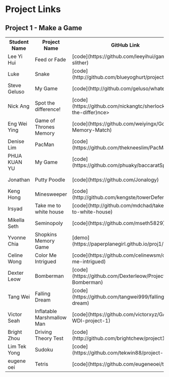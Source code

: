 # Project Links

## Project 1 - Make a Game
<table>
  <tr>
    <th>Student Name</th>
    <th>Project Name</th>
    <th>GitHub Link</th>
    <th>Live Link</th>
  </tr>
  <tr>
    <td>Lee Yi Hui</td>
    <td>Feed or Fade</td>
    <td>[code](https://github.com/leeyihui/game-slither)</td>
    <td>[demo](https://leeyihui.github.io/game-slither/)</td>
  </tr>

  <tr>
    <td>Luke</td>
    <td>Snake</td>
    <td>[code](http://github.com/blueyoghurt/project-1b)</td>
    <td>[demo](http://blueyoghurt.github.io/project-1b)</td>
  </tr>

  <tr>
    <td>Steve Geluso</td>
    <td>My Game</td>
    <td>[code](http://github.com/geluso/whatever)</td>
    <td>[demo](http://geluso.github.io/mygame)</td>
  </tr>

  <tr>
    <td>Nick Ang</td>
    <td>Spot the difference!</td>
    <td>[code](https://github.com/nickangtc/sherlock-the-differ)nce></td>
    <td>[demo](https://nickangtc.github.io/sherlock-the-differe)ce/></td>
  </tr>

  <tr>
    <td>Eng Wei Ying</td>
    <td>Game of Thrones Memory</td>
    <td>[code](https://github.com/weiyingx/GoT-Memory-Match)</td>
    <td>[demo](https://weiyingx.github.io/GoT-Memory-Match/)</td>
  </tr>

  <tr>
    <td>Denise Lim</td>
    <td>PacMan</td>
    <td>[code](https://github.com/thekneeslim/PacMan)</td>
    <td>[demo](http://thekneeslim.github.io/PacMan)</td>
  </tr>

  <tr>
    <td>PHUA KUAN YU</td>
    <td>My Game</td>
    <td>[code](https://github.com/phuaky/baccaratSpecial)</td>
    <td>[demo](https://phuaky.github.io/baccaratSpecial/)</td>
  </tr>

  <tr>
    <td>Jonathan</td>
    <td>Putty Poodle</td>
    <td>[code](https://github.com/Jonalogy)</td>
    <td>[demo](https://jonalogy.github.io/puttyPoodle/puttyPood)e.beta/></td>
  </tr>

  <tr>
    <td>Keng Hong</td>
    <td>Minesweeper</td>
    <td>[code](http://github.com/kengste/towerDefence)</td>
    <td>[demo](https://kengste.github.io/towerDefence/)</td>
  </tr>

  <tr>
    <td>Irsyad</td>
    <td>Take me to white house</td>
    <td>[code](http://github.com/mdchad/take-me-to-white-house)</td>
    <td>[demo](https://mdchad.github.io/take-me-to-white-house/)</td>
  </tr>

  <tr>
    <td>Mikella Seth</td>
    <td>Seminopoly</td>
    <td>[code](https://github.com/mseth5829)</td>
    <td>[demo](https://mseth5829.github.io/seminopoly/)</td>
  </tr>

  <tr>
    <td>Yvonne Chia</td>
    <td>Shopkins Memory Game</td>
    <td>[demo](https://paperplanegirl.github.io/proj1/)</td>
    <td>[code](https://github.com/paperplanegirl/proj1)</td>
  </tr>

  <tr>
    <td>Celine Wong</td>
    <td>Color Me Intrigued</td>
    <td>[code](https://github.com/celinewsm/color-me-intrigued)</td>
    <td>[demo](https://celinewsm.github.io/color-me-intrigued/)</td>
  </tr>

  <tr>
    <td>Dexter Leow</td>
    <td>Bomberman</td>
    <td>[code](https://github.com/Dexterleow/Project-1-Bomberman)</td>
    <td>[demo](https://dexterleow.github.io/Project-1-Bomberman/)</td>
  </tr>

  <tr>
    <td>Tang Wei</td>
    <td>Falling Dream</td>
    <td>[code](https://github.com/tangwei999/falling-dream)</td>
    <td>[demo](https://tangwei999.github.io/falling-dream/)</td>
  </tr>

  <tr>
    <td>Victor Seah</td>
    <td>Inflatable Marshmallow Man</td>
    <td>[code](https://github.com/victorxyz/GA-WDI-project-1)</td>
    <td>[demo](http://victorxyz.github.io/GA-WDI-project-1)</td>
  </tr>


  <tr>
    <td>Bright Zhou</td>
    <td>Driving Theory Test</td>
    <td>[code](http://github.com/brightchew/project1)</td>
    <td>[demo](http://brightchew.github.io/project1)</td>
  </tr>

  <tr>
    <td>Lim Tek Yong</td>
    <td>Sudoku</td>
    <td>[code](https://github.com/tekwin88/project-1b)</td>
    <td>[demo](https://tekwin88.github.io/project-1b/sudoku.html)</td>
  </tr>
  <tr>
    <td>eugene oei</td>
    <td>Tetris</td>
    <td>[code](https://github.com/eugeneoei/tetris)</td>
    <td>[demo](https://eugeneoei.github.io/tetris/)</td>
  </tr>
</table>
